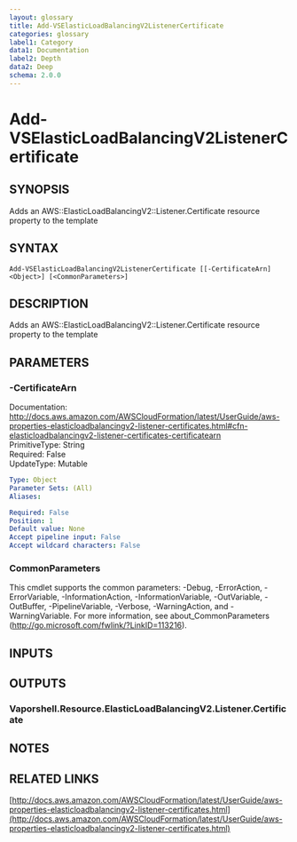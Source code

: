 ```yaml
---
layout: glossary
title: Add-VSElasticLoadBalancingV2ListenerCertificate
categories: glossary
label1: Category
data1: Documentation
label2: Depth
data2: Deep
schema: 2.0.0
---
```


# Add-VSElasticLoadBalancingV2ListenerCertificate

## SYNOPSIS
Adds an AWS::ElasticLoadBalancingV2::Listener.Certificate resource property to the template

## SYNTAX

```
Add-VSElasticLoadBalancingV2ListenerCertificate [[-CertificateArn] <Object>] [<CommonParameters>]
```

## DESCRIPTION
Adds an AWS::ElasticLoadBalancingV2::Listener.Certificate resource property to the template

## PARAMETERS

### -CertificateArn
Documentation: http://docs.aws.amazon.com/AWSCloudFormation/latest/UserGuide/aws-properties-elasticloadbalancingv2-listener-certificates.html#cfn-elasticloadbalancingv2-listener-certificates-certificatearn    
PrimitiveType: String    
Required: False    
UpdateType: Mutable

```yaml
Type: Object
Parameter Sets: (All)
Aliases:

Required: False
Position: 1
Default value: None
Accept pipeline input: False
Accept wildcard characters: False
```

### CommonParameters
This cmdlet supports the common parameters: -Debug, -ErrorAction, -ErrorVariable, -InformationAction, -InformationVariable, -OutVariable, -OutBuffer, -PipelineVariable, -Verbose, -WarningAction, and -WarningVariable.
For more information, see about_CommonParameters (http://go.microsoft.com/fwlink/?LinkID=113216).

## INPUTS

## OUTPUTS

### Vaporshell.Resource.ElasticLoadBalancingV2.Listener.Certificate

## NOTES

## RELATED LINKS

[http://docs.aws.amazon.com/AWSCloudFormation/latest/UserGuide/aws-properties-elasticloadbalancingv2-listener-certificates.html](http://docs.aws.amazon.com/AWSCloudFormation/latest/UserGuide/aws-properties-elasticloadbalancingv2-listener-certificates.html)

